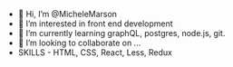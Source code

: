- 👋 Hi, I’m @MicheleMarson
- 👀 I’m interested in front end development
- 🌱 I’m currently learning graphQL, postgres, node.js, git.
- 💞️ I’m looking to collaborate on ...
- SKILLS - HTML, CSS, React, Less, Redux

<!---
MicheleMarson/MicheleMarson is a ✨ special ✨ repository because its `README.md` (this file) appears on your GitHub profile.
You can click the Preview link to take a look at your changes.
--->
